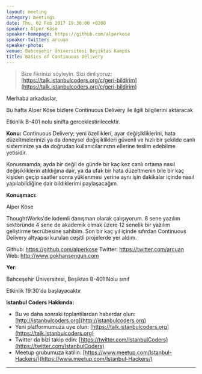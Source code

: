 ```yaml
---
layout: meeting
category: meetings
date: Thu, 02 Feb 2017 19:30:00 +0200
speaker: Alper Köse
speaker-homepage: https://github.com/alperkose
speaker-twitter: arcuan
speaker-photo:
venue: Bahceşehir Üniversitesi Beşiktas Kampüs
title: Basics of Continuous Delivery
---
```


> Bize fikrinizi söyleyin. Sizi dinliyoruz: [https://talk.istanbulcoders.org/c/geri-bildirim](https://talk.istanbulcoders.org/c/geri-bildirim)

Merhaba arkadaslar,

Bu hafta Alper Köse bizlere Continuous Delivery ile ilgili bilgilerini aktaracak

Etkinlik B-401 nolu sinifta gerceklestirilecektir.

**Konu:**
Continuous Delivery; yeni özellikleri, ayar değişikliklerini, hata düzeltmelerinizi ya da deneysel değişiklikleri güvenli ve hızlı bir şekilde canlı sisteminize ya da doğrudan kullanıcılarınızın ellerine teslim edebilme yetisidir.

Konusmamda; ayda bir değil de günde bir kaç kez canlı ortama nasıl değişikliklerin atıldığına dair, ya da ufak bir hata düzeltmenin bile bir kaç kişiden geçip saatler sonra yüklenmesi yerine aynı işin dakikalar içinde nasıl yapılabildiğine dair bildiklerimi paylaşacağım.

**Konuşmacı:**

Alper Köse

ThoughtWorks'de kıdemli danışman olarak çalışıyorum. 8 sene yazılım sektöründe 4 sene de akademik olmak üzere 12 senelik bir yazılım geliştirme tecrübesine sahibim. Son bir kaç yıl içinde sıfırdan Continuous Delivery altyapısı kurulan ceşitli projelerde yer aldım.

Github: https://github.com/alperkose
Twitter: https://twitter.com/arcuan
Web: http://www.gokhansengun.com

**Yer:**

Bahceşehir Üniversitesi, Beşiktas B-401 Nolu sınıf

Etkinlik 19:30'da başlayacaktır

**Istanbul Coders Hakkında:**

- Bu ve daha sonraki toplantilardan haberdar olun: [http://istanbulcoders.org](http://istanbulcoders.org)
- Yeni platformumuza uye olun: [https://talk.istanbulcoders.org](https://talk.istanbulcoders.org)
- Twitter da bizi takip edin: [https://twitter.com/IstanbulCoders](https://twitter.com/IstanbulCoders)
- Meetup grubumuza katilin: [https://www.meetup.com/Istanbul-Hackers/](https://www.meetup.com/Istanbul-Hackers/)

----
